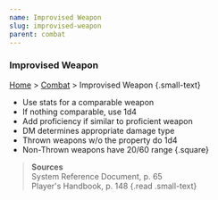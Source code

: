 ```yaml
---
name: Improvised Weapon
slug: improvised-weapon
parent: combat
---
```

### Improvised Weapon
[Home](dm-operations-center) > [Combat](combat) > Improvised Weapon {.small-text}

- Use stats for a comparable weapon
- If nothing comparable, use 1d4
- Add proficiency if similar to proficient weapon
- DM determines appropriate damage type
- Thrown weapons w/o the property do 1d4
- Non-Thrown weapons have 20/60 range
{.square}

> **Sources** <br/>
> System Reference Document, p. 65<br/>
> Player's Handbook, p. 148
{.read .small-text}